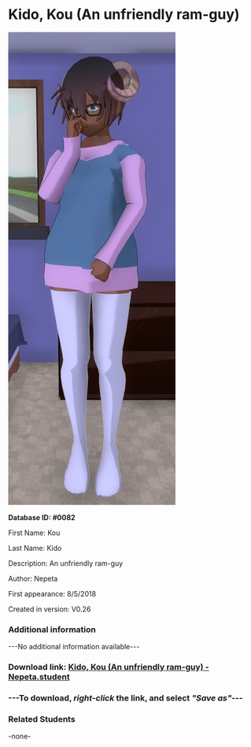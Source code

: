 # Kido, Kou (An unfriendly ram-guy)

<img src="../../Files/Images/Kido, Kou (An unfriendly ram-guy).png" title="Kido, Kou (An unfriendly ram-guy) - Nepeta">

**Database ID: #0082**

First Name: Kou

Last Name: Kido

Description: An unfriendly ram-guy

Author: Nepeta

First appearance: 8/5/2018

Created in version: V0.26

### Additional information

---No additional information available---

### Download link: <a href="https://raw.githubusercontent.com/Arbiter1223/Daigaku-Gurashi-Custom-Students/master/Files/Student%20Files/Kido%2C%20Kou%20(An%20unfriendly%20ram-guy)%20-%20Nepeta.student">Kido, Kou (An unfriendly ram-guy) - Nepeta.student</a>

### ---**To download, _right-click_ the link, and select _"Save as"_**---

### Related Students

-none-
